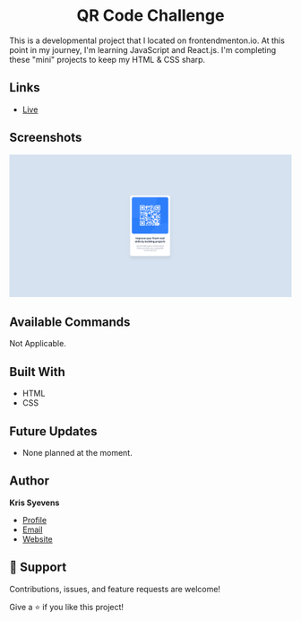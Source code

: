 <h1 align="center">QR Code Challenge</h1>

<p>
  This is a developmental project that I located on frontendmenton.io. At this point in my journey, I'm learning JavaScript and React.js. I'm completing these "mini"
projects to keep my HTML & CSS sharp. 
</p>

## Links

- [Live](https://kris-syevens.github.io/Front-End-Mentor-Challenges/QR-Code-Challenge)



## Screenshots

![Home Page](images/Preview.png)



## Available Commands

Not Applicable.

## Built With

- HTML
- CSS

## Future Updates

- None planned at the moment.

## Author

**Kris Syevens**

- [Profile](https://github.com/Kris-Syevens "Kris Syevens")
- [Email](mailto:kris@syevens.com?subject=Hi "Hi!")
- [Website](http://syevens.com "Welcome")

## 🤝 Support

Contributions, issues, and feature requests are welcome!

Give a ⭐️ if you like this project!
